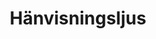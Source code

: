 ---
title: 'Hänvisningsljus'
symbol_image: 'symbols/kr/23.svg'
weight: 23
card: true
card_color: 'bg-symbol-green'
---